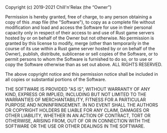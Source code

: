 Copyright (c) 2019-2021 Chill'n'Relax (the “Owner”)

Permission is hereby granted, free of charge, to any person obtaining a copy of this .map file (the "Software"), to copy as a complete file without modification and load and access the Software for use in their personal capacity only in respect of their access to and use of Rust game servers hosted by or on behalf of the Owner but not otherwise. No permission is granted by this license to modify, merge (other than temporarily in the course of its use within a Rust game server hosted by or on behalf of the Owner), publish, distribute, sublicense or sell copies of the Software, or to permit persons to whom the Software is furnished to do so, or to use or copy the Software otherwise than as set out above. ALL RIGHTS RESERVED.

The above copyright notice and this permission notice shall be included in all copies or substantial portions of the Software.

THE SOFTWARE IS PROVIDED "AS IS", WITHOUT WARRANTY OF ANY KIND, EXPRESS OR IMPLIED, INCLUDING BUT NOT LIMITED TO THE WARRANTIES OF MERCHANTABILITY, FITNESS FOR A PARTICULAR PURPOSE AND NONINFRINGEMENT. IN NO EVENT SHALL THE AUTHORS OR COPYRIGHT HOLDERS BE LIABLE FOR ANY CLAIM, DAMAGES OR OTHER LIABILITY, WHETHER IN AN ACTION OF CONTRACT, TORT OR OTHERWISE, ARISING FROM, OUT OF OR IN CONNECTION WITH THE SOFTWARE OR THE USE OR OTHER DEALINGS IN THE SOFTWARE.
